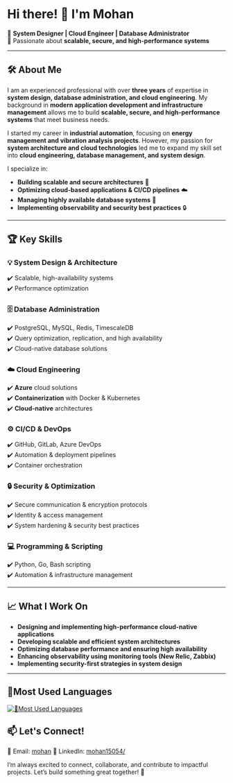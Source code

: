 # Hi there! 👋 I'm Mohan

🚀 **System Designer | Cloud Engineer | Database Administrator**  
🔧 Passionate about **scalable, secure, and high-performance systems**  

---

## 🛠️ About Me

I am an experienced professional with over **three years** of expertise in **system design, database administration, and cloud engineering**. My background in **modern application development and infrastructure management** allows me to build **scalable, secure, and high-performance systems** that meet business needs.

I started my career in **industrial automation**, focusing on **energy management and vibration analysis projects**. However, my passion for **system architecture and cloud technologies** led me to expand my skill set into **cloud engineering, database management, and system design**.

I specialize in:
- **Building scalable and secure architectures** 🚀
- **Optimizing cloud-based applications & CI/CD pipelines** ☁️
- **Managing highly available database systems** 💾
- **Implementing observability and security best practices** 🔒

---

## 🏆 Key Skills

### **💡 System Design & Architecture**
✔️ Scalable, high-availability systems  
✔️ Performance optimization  

### **🗄️ Database Administration**
✔️ PostgreSQL, MySQL, Redis, TimescaleDB  
✔️ Query optimization, replication, and high availability  
✔️ Cloud-native database solutions  

### **☁️ Cloud Engineering**
✔️ **Azure** cloud solutions  
✔️ **Containerization** with Docker & Kubernetes  
✔️ **Cloud-native** architectures  

### **⚙️ CI/CD & DevOps**
✔️ GitHub, GitLab, Azure DevOps  
✔️ Automation & deployment pipelines  
✔️ Container orchestration  

### **🔒 Security & Optimization**
✔️ Secure communication & encryption protocols  
✔️ Identity & access management  
✔️ System hardening & security best practices  

### **💻 Programming & Scripting**
✔️ Python, Go, Bash scripting  
✔️ Automation & infrastructure management  

---

## 📈 What I Work On
- **Designing and implementing high-performance cloud-native applications**
- **Developing scalable and efficient system architectures**
- **Optimizing database performance and ensuring high availability**
- **Enhancing observability using monitoring tools (New Relic, Zabbix)**
- **Implementing security-first strategies in system design**

---
 
## 🚩Most Used Languages
[![🚩Most Used Languages](https://github-readme-stats.vercel.app/api/top-langs/?username=Mohan15054&layout=compact&theme=radical)](https://github.com/Mohan15054)

## 📫 Let's Connect!
📧 Email: [mohan](mmohanakkumar@gmail.com)
💼 LinkedIn: [mohan15054/](https://www.linkedin.com/in/mohan15054/)  

I’m always excited to connect, collaborate, and contribute to impactful projects. Let’s build something great together! 🚀

